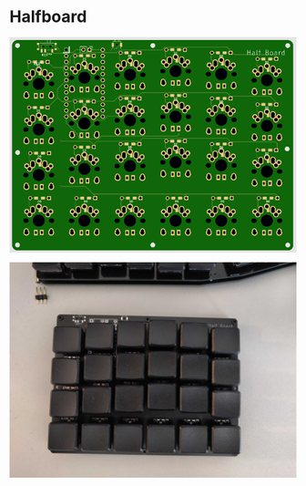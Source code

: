 # Halfboard

![](https://github.com/depadiernos/halfboard/blob/main/halfboard.png)

![](https://raw.githubusercontent.com/depadiernos/halfboard/main/halfboard-mockup.jpg)

